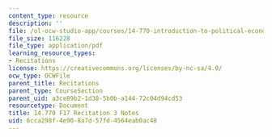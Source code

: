 ```yaml
---
content_type: resource
description: ''
file: /ol-ocw-studio-app/courses/14-770-introduction-to-political-economy-fall-2017/6cca298f4e908a7d57fd4564eab0ac48_MIT14_770F17_rec3.pdf
file_size: 116228
file_type: application/pdf
learning_resource_types:
- Recitations
license: https://creativecommons.org/licenses/by-nc-sa/4.0/
ocw_type: OCWFile
parent_title: Recitations
parent_type: CourseSection
parent_uid: a3ce89b2-1d38-5b0b-a144-72c04d94cd53
resourcetype: Document
title: 14.770 F17 Recitation 3 Notes
uid: 6cca298f-4e90-8a7d-57fd-4564eab0ac48
---
```

